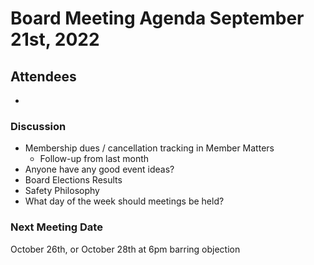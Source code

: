 # Board Meeting Agenda September 21st, 2022

## Attendees
- 

### Discussion
- Membership dues / cancellation tracking in Member Matters
  - Follow-up from last month
- Anyone have any good event ideas? 
- Board Elections Results
- Safety Philosophy
- What day of the week should meetings be held?




### Next Meeting Date
October 26th, or October 28th at 6pm barring objection
